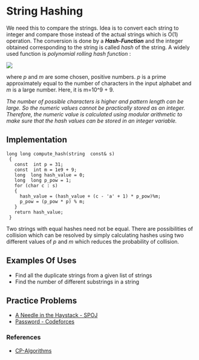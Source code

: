 # String Hashing

We need this to compare the strings. Idea is to convert each string to integer and compare those instead of the actual strings which is O(1) operation. The conversion is done by a ***Hash-Function*** and the integer obtained corresponding to the string is called *hash* of the string.
A widely used function is   *polynomial rolling hash function* :

 ![](https://hapq.me/content/images/2019/11/Screen-Shot-2019-11-06-at-4.59.06-PM.png)

where *p* and *m* are some chosen, positive numbers. *p* is a prime approximately equal to the number of characters in the input alphabet and *m* is a large number.
Here, it is m=10^9 + 9.

*The number of possible characters is higher  and pattern length can be large. So the numeric values cannot be practically stored as an integer. Therefore, the numeric value is calculated using modular arithmetic to make sure that the hash values can be stored in an integer variable.*

## Implementation

    long long compute_hash(string  const& s)
     { 
       const  int p = 31; 
       const  int m = 1e9 + 9;
       long  long hash_value = 0; 
       long  long p_pow = 1;
       for (char c : s) 
       {
         hash_value = (hash_value + (c - 'a' + 1) * p_pow)%m; 
         p_pow = (p_pow * p) % m;
       } 
       return hash_value; 
     }
Two strings with equal hashes need not be equal. There are possibilities of collision which can be resolved by simply calculating hashes using two different values of *p* and *m* which reduces the probability of collision.

## Examples Of Uses

- Find all the duplicate strings from a given list of strings
- Find the number of different substrings in a string

## Practice Problems

- [A Needle in the Haystack - SPOJ](https://www.spoj.com/problems/NHAY/)
- [Password - Codeforces](https://codeforces.com/problemset/problem/126/B)

### References

- [CP-Algorithms](https://cp-algorithms.com/)
